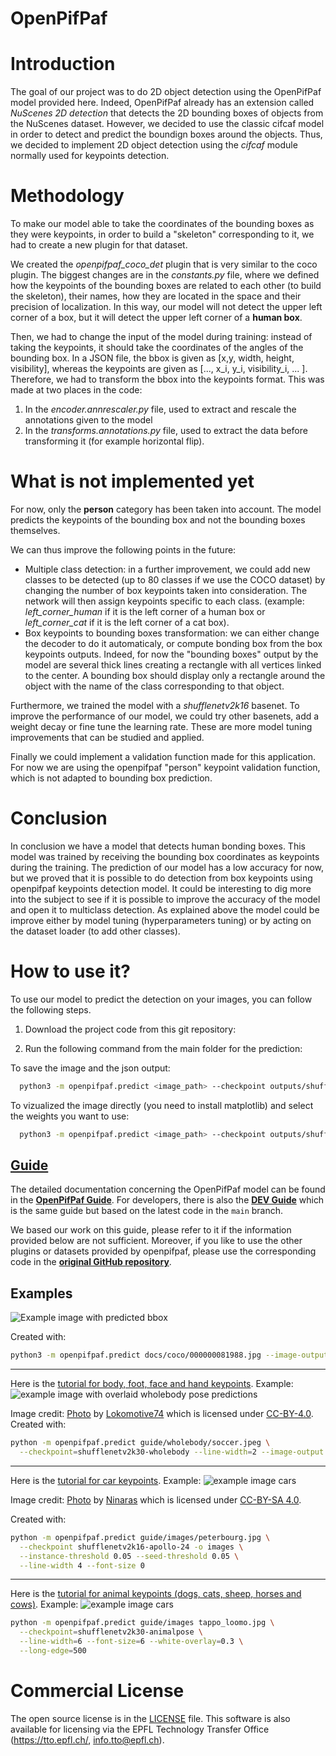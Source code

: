 # OpenPifPaf

# Introduction

The goal of our project was to do 2D object detection using the OpenPifPaf model provided here. Indeed, OpenPifPaf already has an extension called *NuScenes 2D detection* that detects the 2D bounding boxes of objects from the NuScenes dataset. However, we decided to use the classic cifcaf model in order to detect and predict the boundign boxes around the objects. 
Thus, we decided to implement 2D object detection using the *cifcaf* module normally used for keypoints detection. 

# Methodology

To make our model able to take the coordinates of the bounding boxes as they were keypoints, in order to build a "skeleton" corresponding to it, we had to create a new plugin for that dataset. 

We created the *openpifpaf_coco_det* plugin that is very similar to the coco plugin. The biggest changes are in the *constants.py* file, where we defined how the keypoints of the bounding boxes are related to each other (to build the skeleton), their names, how they are located in the space and their precision of localization. In this way, our model will not detect the upper left corner of a box, but it will detect the upper left corner of a **human box**. 

Then, we had to change the input of the model during training: instead of taking the keypoints, it should take the coordinates of the angles of the bounding box. In a JSON file, the bbox is given as [x,y, width, height, visibility], whereas the keypoints are given as [..., x_i, y_i, visibility_i, ... ]. Therefore, we had to transform the bbox into the keypoints format. This was made at two places in the code:
1. In the *encoder.annrescaler.py* file, used to extract and rescale the annotations given to the model
2. In the *transforms.annotations.py* file, used to extract the data before transforming it (for example horizontal flip). 

# What is not implemented yet

For now, only the **person** category has been taken into account. The model predicts the keypoints of the bounding box and not the bounding boxes themselves.

We can thus improve the following points in the future:

- Multiple class detection: in a further improvement, we could add new classes to be detected (up to 80 classes if we use the COCO dataset) by changing the number of box keypoints taken into consideration. The network will then assign keypoints specific to each class. (example: *left_corner_human* if it is the left corner of a human box or *left_corner_cat* if it is the left corner of a cat box).
- Box keypoints to bounding boxes transformation: we can either change the decoder to do it automaticaly, or compute bonding box from the box keypoints outputs. Indeed, for now the "bounding boxes" output by the model are several thick lines creating a rectangle with all vertices linked to the center. A bounding box should display only a rectangle around the object with the name of the class corresponding to that object.

Furthermore, we trained the model with a *shufflenetv2k16* basenet. To improve the performance of our model, we could try other basenets, add a weight decay or fine tune the learning rate.
These are more model tuning improvements that can be studied and applied.  

Finally we could implement a validation function made for this application. For now we are using the openpifpaf "person" keypoint validation function, which is not adapted to bounding box prediction.

# Conclusion 

In conclusion we have a model that detects human bonding boxes. This model was trained by receiving the bounding box coordinates as keypoints during the training. The prediction of our model has a low accuracy for now, but we proved that it is possible to do detection from box keypoints using openpifpaf keypoints detection model. It could be interesting to dig more into the subject to see if it is possible to improve the accuracy of the model and open it to multiclass detection.
As explained above the model could be improve either by model tuning (hyperparameters tuning) or by acting on the dataset loader (to add other classes). 

# How to use it?

To use our model to predict the detection on your images, you can follow the following steps.

1. Download the project code from this git repository: 

2. Run the following command from the main folder for the prediction: 

To save the image and the json output:
```sh
  python3 -m openpifpaf.predict <image_path> --checkpoint outputs/shufflenetv2k16-230528-181950-cocoboxkp.pkl.epoch002 --image-output <image_path> --json-output <json_path>
```

To vizualized the image directly (you need to install matplotlib) and select the weights you want to use: 
```sh
  python3 -m openpifpaf.predict <image_path> --checkpoint outputs/shufflenetv2k16-230528-181950-cocoboxkp.pkl.epoch002 --show
```


## [Guide](https://vita-epfl.github.io/openpifpaf/intro.html)

The detailed documentation concerning the OpenPifPaf model can be found in the __[OpenPifPaf Guide](https://vita-epfl.github.io/openpifpaf/intro.html)__.
For developers, there is also the
__[DEV Guide](https://vita-epfl.github.io/openpifpaf/dev/intro.html)__
which is the same guide but based on the latest code in the `main` branch.

We based our work on this guide, please refer to it if the information provided below are not sufficient. Moreover, if you like to use the other plugins or datasets provided by openpifpaf, please use the corresponding code in the __[original GitHub repository](https://github.com/vita-epfl/openpifpaf)__.

## Examples

![Example image with predicted bbox](https://raw.githubusercontent.com/alechp13/openpifpaf_bbox/blob/main/images_readme/0018.jpg.predictions.jpeg)

Created with:
```sh
python3 -m openpifpaf.predict docs/coco/000000081988.jpg --image-output
```

---

Here is the [tutorial for body, foot, face and hand keypoints](https://vita-epfl.github.io/openpifpaf/plugins_wholebody.html). Example:
![example image with overlaid wholebody pose predictions](https://raw.githubusercontent.com/vita-epfl/openpifpaf/main/docs/soccer.jpeg.predictions.jpeg)

Image credit: [Photo](https://de.wikipedia.org/wiki/Kamil_Vacek#/media/Datei:Kamil_Vacek_20200627.jpg) by [Lokomotive74](https://commons.wikimedia.org/wiki/User:Lokomotive74) which is licensed under [CC-BY-4.0](https://creativecommons.org/licenses/by/4.0/).<br />
Created with:
```sh
python -m openpifpaf.predict guide/wholebody/soccer.jpeg \
  --checkpoint=shufflenetv2k30-wholebody --line-width=2 --image-output
```

---

Here is the [tutorial for car keypoints](https://vita-epfl.github.io/openpifpaf/plugins_apollocar3d.html). Example:
![example image cars](https://raw.githubusercontent.com/vita-epfl/openpifpaf/main/docs/peterbourg.jpg.predictions.jpeg)

Image credit: [Photo](https://commons.wikimedia.org/wiki/File:Streets_of_Saint_Petersburg,_Russia.jpg) by [Ninaras](https://commons.wikimedia.org/wiki/User:Ninaras) which is licensed under [CC-BY-SA 4.0](https://creativecommons.org/licenses/by-sa/4.0/).

Created with:
```sh
python -m openpifpaf.predict guide/images/peterbourg.jpg \
  --checkpoint shufflenetv2k16-apollo-24 -o images \
  --instance-threshold 0.05 --seed-threshold 0.05 \
  --line-width 4 --font-size 0
```

---

Here is the [tutorial for animal keypoints (dogs, cats, sheep, horses and cows)](https://vita-epfl.github.io/openpifpaf/plugins_animalpose.html). Example:
![example image cars](https://raw.githubusercontent.com/vita-epfl/openpifpaf/main/docs/tappo_loomo.jpg.predictions.jpeg)


```sh
python -m openpifpaf.predict guide/images tappo_loomo.jpg \
  --checkpoint=shufflenetv2k30-animalpose \
  --line-width=6 --font-size=6 --white-overlay=0.3 \
  --long-edge=500
```


# Commercial License

The open source license is in the [LICENSE](https://github.com/vita-epfl/openpifpaf/blob/main/LICENSE) file.
This software is also available for licensing via the EPFL Technology Transfer
Office (https://tto.epfl.ch/, info.tto@epfl.ch).


[CC-BY-2.0]: https://creativecommons.org/licenses/by/2.0/
